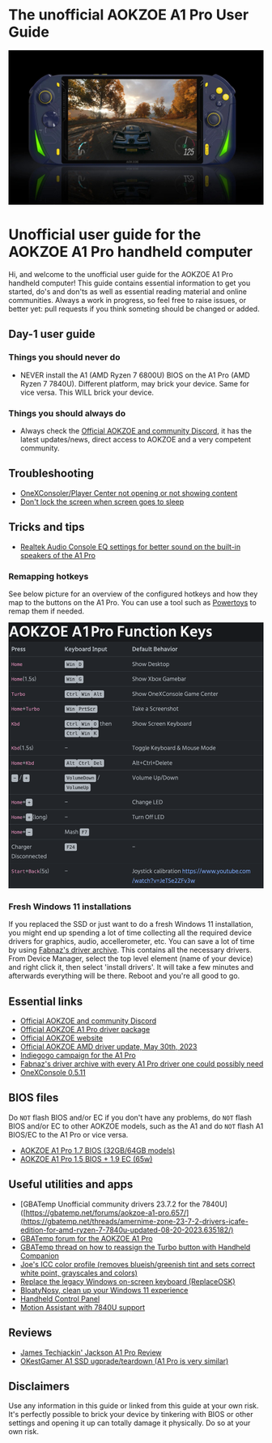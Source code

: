 # The unofficial AOKZOE A1 Pro User Guide
<p align="center">
   <img src="img/a1pro.jpg" width=600/>
</p>


# Unofficial user guide for the AOKZOE A1 Pro handheld computer

Hi, and welcome to the unofficial user guide for the AOKZOE A1 Pro handheld computer! This guide contains essential information to get you started, do's and don'ts as well as essential reading material and online communities. Always a work in progress, so feel free to raise issues, or better yet: pull requests if you think someting should be changed or added.

## Day-1 user guide

### Things you should never do

* NEVER install the A1 (AMD Ryzen 7 6800U) BIOS on the A1 Pro (AMD Ryzen 7 7840U). Different platform, may brick your device. Same for vice versa. This WILL brick your device.

### Things you should always do

* Always check the [Official AOKZOE and community Discord](https://t.co/l34hV0bSfA), it has the latest updates/news, direct access to AOKZOE and a very competent community.

## Troubleshooting

* [OneXConsoler/Player Center not opening or not showing content](fixes/PLAYERCENTREFIXES.md)
* [Don't lock the screen when screen goes to sleep](fixes/NOLOCKONSCREENSLEEP.md)

## Tricks and tips

* [Realtek Audio Console EQ settings for better sound on the built-in speakers of the A1 Pro](howtos/realtek.md) 

### Remapping hotkeys

See below picture for an overview of the configured hotkeys and how they map to the buttons on the A1 Pro. You can use a tool such as [Powertoys](https://learn.microsoft.com/en-us/windows/powertoys/keyboard-manager) to remap them if needed.

<p align="center">
   <img src="img/image.png" width=600/>
</p>

### Fresh Windows 11 installations

If you replaced the SSD or just want to do a fresh Windows 11 installation, you might end up spending a lot of time collecting all the required device drivers for graphics, audio, accellerometer, etc. You can save a lot of time by using [Fabnaz's driver archive](https://mega.nz/file/TVxAwLzA#QutamkUqTFG8rOHeGcQwPidjfqIGTdCb1EWCjFbLbSc). This contains all the necessary drivers. From Device Manager, select the top level element (name of your device) and right click it, then select 'install drivers'. It will take a few minutes and afterwards everything will be there. Reboot and you're all good to go.

## Essential links

* [Official AOKZOE and community Discord](https://t.co/l34hV0bSfA)
* [Official AOKZOE A1 Pro driver package](https://1drv.ms/u/s!AilYUA_Au4xWz1W3_hSXO0i2xZHs?e=2ZD15s)
* [Official AOKZOE website](https://aokzoestore.com/)
* [Official AOKZOE AMD driver update, May 30th, 2023](https://onedrive.live.com/?authkey=%21ADMdeOnXnqsTrv8&cid=568CBBC00F505829&id=568CBBC00F505829%2110216&parId=root&o=OneUp)
* [Indiegogo campaign for the A1 Pro](https://www.indiegogo.com/projects/aokzoe-a1pro-world-s-1st-7840u-gaming-handheld#/)
* [Fabnaz's driver archive with every A1 Pro driver one could possibly need](https://mega.nz/file/TVxAwLzA#QutamkUqTFG8rOHeGcQwPidjfqIGTdCb1EWCjFbLbSc)
* [OneXConsole 0.5.11](https://aokzoe.oss-cn-hangzhou.aliyuncs.com/a1_drivers/OneXConsole_0.5.11.exe)

## BIOS files

Do `NOT` flash BIOS and/or EC if you don't have any problems, do `NOT` flash BIOS and/or EC to other AOKZOE models, such as the A1 and do `NOT` flash A1 BIOS/EC to the A1 Pro or vice versa.

* [AOKZOE A1 Pro 1.7 BIOS (32GB/64GB models)](files/AOK-A1-Pro-1.7-1.09-65W.zip)
* [AOKZOE A1 Pro 1.5 BIOS + 1.9 EC (65w)](files/wetransfer_bios-and-ec_2023-07-12_0854.zip)

## Useful utilities and apps

* [GBATemp Unofficial community drivers 23.7.2 for the 7840U]([https://gbatemp.net/forums/aokzoe-a1-pro.657/](https://gbatemp.net/threads/amernime-zone-23-7-2-drivers-icafe-edition-for-amd-ryzen-7-7840u-updated-08-20-2023.635182/)
* [GBATemp forum for the AOKZOE A1 Pro](https://gbatemp.net/forums/aokzoe-a1-pro.657/)
* [GBATemp thread on how to reassign the Turbo button with Handheld Companion](https://gbatemp.net/threads/mod-assigning-the-turbo-button-in-hc-handheld-companion.636090/)
* [Joe's ICC color profile (removes blueish/greenish tint and sets correct white point, grayscales and colors)](files/AOKZOE_A1P_ICC.zip)
* [Replace the legacy Windows on-screen keyboard (ReplaceOSK)](https://github.com/Lulech23/ReplaceOSK)
* [BloatyNosy, clean up your Windows 11 experience](https://github.com/builtbybel/BloatyNosy)
* [Handheld Control Panel](https://github.com/project-sbc/Handheld-Control-Panel/releases/tag/1.0.0.0)
* [Motion Assistant with 7840U support](https://www.mediafire.com/file/t1i783hyspu4wwz/MotionAssistant_1162.zip/file)

## Reviews

* [James Techjackin' Jackson A1 Pro Review](https://www.youtube.com/watch?v=FQyrs-rVxp0)
* [OKestGamer A1 SSD ugprade/teardown (A1 Pro is very similar)](https://www.youtube.com/watch?v=ytlg3KE05ug)

## Disclaimers

Use any information in this guide or linked from this guide at your own risk. It's perfectly possible to brick your device by tinkering with BIOS or other settings and opening it up can totally damage it physically. Do so at your own risk.
